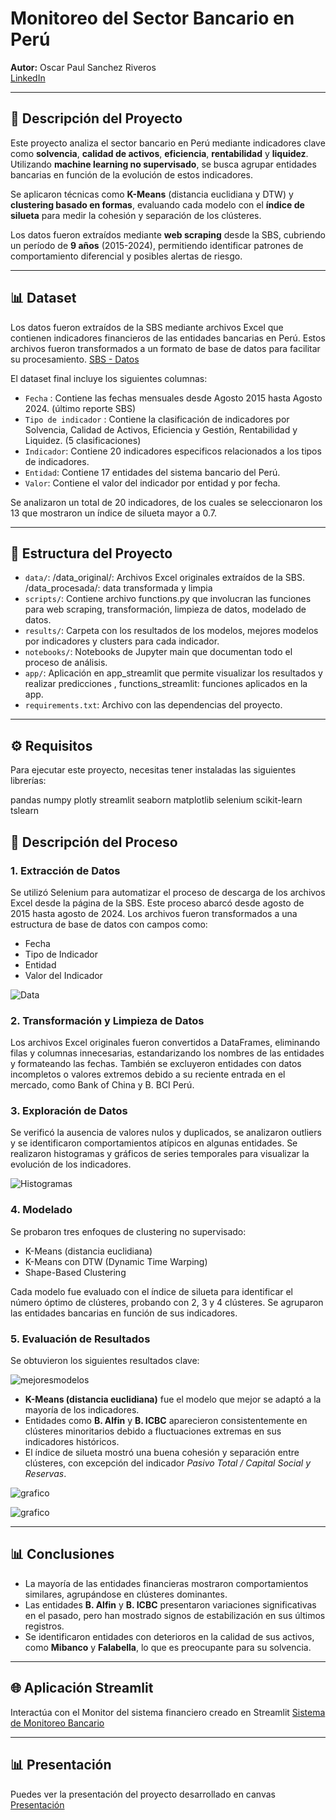 # Monitoreo del Sector Bancario en Perú

**Autor:** Oscar Paul Sanchez Riveros  
[LinkedIn](https://www.linkedin.com/in/oscar-sanchez-riveros/)

---

## 📝 Descripción del Proyecto

Este proyecto analiza el sector bancario en Perú mediante indicadores clave como **solvencia**, **calidad de activos**, **eficiencia**, **rentabilidad** y **liquidez**. Utilizando **machine learning no supervisado**, se busca agrupar entidades bancarias en función de la evolución de estos indicadores.

Se aplicaron técnicas como **K-Means** (distancia euclidiana y DTW) y **clustering basado en formas**, evaluando cada modelo con el **índice de silueta** para medir la cohesión y separación de los clústeres.

Los datos fueron extraídos mediante **web scraping** desde la SBS, cubriendo un período de **9 años** (2015-2024), permitiendo identificar patrones de comportamiento diferencial y posibles alertas de riesgo.

---

## 📊 Dataset

Los datos fueron extraídos de la SBS mediante archivos Excel que contienen indicadores financieros de las entidades bancarias en Perú. Estos archivos fueron transformados a un formato de base de datos para facilitar su procesamiento.
[SBS - Datos](https://www.sbs.gob.pe/app/stats_net/stats/EstadisticaBoletinEstadistico.aspx?p=1#)

El dataset final incluye los siguientes columnas: 

- `Fecha` : Contiene las fechas mensuales desde Agosto 2015 hasta Agosto 2024. (último reporte SBS)
- `Tipo de indicador` : Contiene la clasificación de indicadores por Solvencia, Calidad de Activos, Eficiencia y Gestión, Rentabilidad y Liquidez. (5 clasificaciones)
- `Indicador`: Contiene 20 indicadores especificos relacionados a los tipos de indicadores.
- `Entidad`: Contiene 17 entidades del sistema bancario del Perú.
- `Valor`: Contiene el valor del indicador por entidad y por fecha.

Se analizaron un total de 20 indicadores, de los cuales se seleccionaron los 13 que mostraron un índice de silueta mayor a 0.7.

---

## 📂 Estructura del Proyecto

- `data/`: /data_original/: Archivos Excel originales extraídos de la SBS.  /data_procesada/: data transformada y limpia
- `scripts/`: Contiene archivo functions.py que involucran las funciones para web scraping, transformación, limpieza de datos, modelado de datos. 
- `results/`: Carpeta con los resultados de los modelos, mejores modelos por indicadores y clusters para cada indicador.  
- `notebooks/`: Notebooks de Jupyter main que documentan todo el proceso de análisis.  
- `app/`: Aplicación en app_streamlit que permite visualizar los resultados y realizar predicciones , functions_streamlit: funciones aplicados en la app. 
- `requirements.txt`: Archivo con las dependencias del proyecto.  

---

## ⚙️ Requisitos

Para ejecutar este proyecto, necesitas tener instaladas las siguientes librerías:

pandas
numpy
plotly
streamlit
seaborn
matplotlib
selenium
scikit-learn
tslearn

## 📝 Descripción del Proceso

### 1. Extracción de Datos
Se utilizó Selenium para automatizar el proceso de descarga de los archivos Excel desde la página de la SBS. Este proceso abarcó desde agosto de 2015 hasta agosto de 2024. Los archivos fueron transformados a una estructura de base de datos con campos como:

- Fecha
- Tipo de Indicador
- Entidad
- Valor del Indicador

![Data](https://github.com/Osanchezr/DA-Monitor-Banking-System-Peru/blob/d39855626b0356fe693ba2849deee8ae06daa6da/images/data_image.JPG)

### 2. Transformación y Limpieza de Datos
Los archivos Excel originales fueron convertidos a DataFrames, eliminando filas y columnas innecesarias, estandarizando los nombres de las entidades y formateando las fechas. También se excluyeron entidades con datos incompletos o valores extremos debido a su reciente entrada en el mercado, como Bank of China y B. BCI Perú.

### 3. Exploración de Datos
Se verificó la ausencia de valores nulos y duplicados, se analizaron outliers y se identificaron comportamientos atípicos en algunas entidades. Se realizaron histogramas y gráficos de series temporales para visualizar la evolución de los indicadores.

![Histogramas](https://github.com/Osanchezr/DA-Monitor-Banking-System-Peru/blob/d39855626b0356fe693ba2849deee8ae06daa6da/images/histogramas.png)

### 4. Modelado
Se probaron tres enfoques de clustering no supervisado:

- K-Means (distancia euclidiana)
- K-Means con DTW (Dynamic Time Warping)
- Shape-Based Clustering

Cada modelo fue evaluado con el índice de silueta para identificar el número óptimo de clústeres, probando con 2, 3 y 4 clústeres. Se agruparon las entidades bancarias en función de sus indicadores.

### 5. Evaluación de Resultados
Se obtuvieron los siguientes resultados clave:

![mejoresmodelos](https://github.com/Osanchezr/DA-Monitor-Banking-System-Peru/blob/d39855626b0356fe693ba2849deee8ae06daa6da/images/result_mejor_modelo.JPG)

- **K-Means (distancia euclidiana)** fue el modelo que mejor se adaptó a la mayoría de los indicadores.
- Entidades como **B. Alfin** y **B. ICBC** aparecieron consistentemente en clústeres minoritarios debido a fluctuaciones extremas en sus indicadores históricos.
- El índice de silueta mostró una buena cohesión y separación entre clústeres, con excepción del indicador *Pasivo Total / Capital Social y Reservas*.

![grafico](https://github.com/Osanchezr/DA-Monitor-Banking-System-Peru/blob/d39855626b0356fe693ba2849deee8ae06daa6da/images/resul_evol.JPG)

![grafico](https://github.com/Osanchezr/DA-Monitor-Banking-System-Peru/blob/d39855626b0356fe693ba2849deee8ae06daa6da/images/resul_evol2.JPG)

---

## 📊 Conclusiones

- La mayoría de las entidades financieras mostraron comportamientos similares, agrupándose en clústeres dominantes.
- Las entidades **B. Alfin** y **B. ICBC** presentaron variaciones significativas en el pasado, pero han mostrado signos de estabilización en sus últimos registros.
- Se identificaron entidades con deterioros en la calidad de sus activos, como **Mibanco** y **Falabella**, lo que es preocupante para su solvencia.

---

## 🌐 Aplicación Streamlit

Interactúa con el Monitor del sistema financiero creado en Streamlit [Sistema de Monitoreo Bancario](https://monitor-banking-system-peru.streamlit.app/)

---

## 📊 Presentación

Puedes ver la presentación del proyecto desarrollado en canvas [Presentación](https://www.canva.com/design/DAGUhHadgtg/P1zZo4In1ivdbjlOlVdNUA/edit?utm_content=DAGUhHadgtg&utm_campaign=designshare&utm_medium=link2&utm_source=sharebutton)



